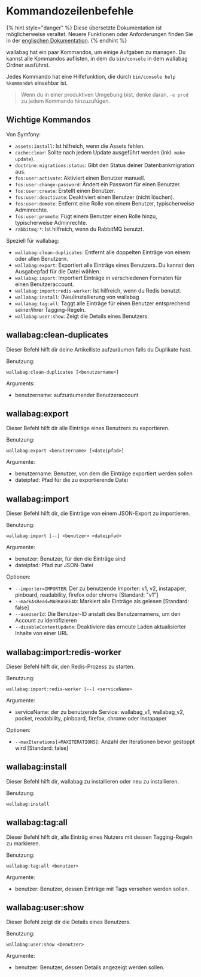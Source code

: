 Kommandozeilenbefehle
=====================

{% hint style="danger" %}
Diese übersetzte Dokumentation ist möglicherweise veraltet. Neuere Funktionen oder Anforderungen finden Sie in der [englischen Dokumentation](https://doc.wallabag.org/en/).
{% endhint %}

wallabag hat ein paar Kommandos, um einige Aufgaben zu managen. Du kannst
alle Kommandos auflisten, in dem du `bin/console` in dem wallabag Ordner
ausführst.

Jedes Kommando hat eine Hilfefunktion, die durch
`bin/console help %kommando%` einsehbar ist.

> Wenn du in einer produktiven Umgebung bist, denke daran, `-e prod` zu
jedem Kommando hinzuzufügen.

Wichtige Kommandos
------------------

Von Symfony:

 - `assets:install`: Ist hilfreich, wenn die Assets fehlen.
 - `cache:clear`: Sollte nach jedem Update ausgeführt werden (inkl. `make update`).
 - `doctrine:migrations:status`: Gibt den Status deiner Datenbankmigration aus.
 - `fos:user:activate`: Aktiviert einen Benutzer manuell.
 - `fos:user:change-password`: Ändert ein Passwort für einen Benutzer.
 - `fos:user:create`: Erstellt einen Benutzer.
 - `fos:user:deactivate`: Deaktiviert einen Benutzer (nicht löschen).
 - `fos:user:demote`: Entfernt eine Rolle von einem Benutzer, typischerweise Adminrechte.
 - `fos:user:promote`: Fügt einem Benutzer einen Rolle hinzu, typischerweise Adminrechte.
 - `rabbitmq:*`: Ist hilfreich, wenn du RabbitMQ benutzt.

Speziell für wallabag:

 - `wallabag:clean-duplicates`: Entfernt alle doppelten Einträge von einem oder allen Benutzern.
 - `wallabag:export`: Exportiert alle Einträge eines Benutzers. Du kannst den Ausgabepfad für die Datei wählen.
 - `wallabag:import`: Importiert Einträge in verschiedenen Formaten für einen Benutzeraccount.
 - `wallabag:import:redis-worker`: Ist hilfreich, wenn du Redis benutzt.
 - `wallabag:install`: (Neu)installierung von wallabag
 - `wallabag:tag:all`: Taggt alle Einträge für einen Benutzer entsprechend seiner/ihrer Tagging-Regeln.
 - `wallabag:user:show`: Zeigt die Details eines Benutzers.

wallabag:clean-duplicates
-------------------------

Dieser Befehl hilft dir deine Artikelliste aufzuräumen falls du Duplikate hast.

Benutzung:

```
wallabag:clean-duplicates [<benutzername>]
```

Arguments:

 - benutzername: aufzuräumender Benutzeraccount


wallabag:export
---------------

Dieser Befehl hilft dir alle Einträge eines Benutzers zu exportieren.

Benutzung:

```
wallabag:export <benutzername> [<dateipfad>]
```

Argumente:

 - benutzername: Benutzer, von dem die Einträge exportiert werden sollen
 - dateipfad: Pfad für die zu exportierende Datei


wallabag:import
---------------

Dieser Befehl hilft dir, die Einträge von einem JSON-Export zu importieren.

Benutzung:

```
wallabag:import [--] <benutzer> <dateipfad>
```

Argumente:

 - benutzer: Benutzer, für den die Einträge sind
 - dateipfad: Pfad zur JSON-Datei

Optionen:

 - `--importer=IMPORTER`: Der zu benutzende Importer: v1, v2, instapaper, pinboard, readability, firefox oder chrome [Standard: "v1"]
 - `--markAsRead=MARKASREAD`: Markiert alle Einträge als gelesen [Standard: false]
 - `--useUserId`: Die Benutzer-ID anstatt des Benutzernamens, um den Account zu identifizieren
 - `--disableContentUpdate`: Deaktiviere das erneute Laden aktualisierter Inhalte von einer URL


wallabag:import:redis-worker
----------------------------

Dieser Befehl hilft dir, den Redis-Prozess zu starten.

Benutzung:

```
wallabag:import:redis-worker [--] <serviceName>
```

Argumente:

 - serviceName: der zu benutzende Service: wallabag_v1, wallabag_v2, pocket, readability, pinboard, firefox, chrome oder instapaper

Optionen:

 - `--maxIterations[=MAXITERATIONS]`: Anzahl der Iterationen bevor gestoppt wird [Standard: false]


wallabag:install
----------------

Dieser Befehl hilft dir, wallabag zu installieren oder neu zu installieren.

Benutzung:

```
wallabag:install
```


wallabag:tag:all
----------------

Dieser Befehl hilft dir, alle Einträg eines Nutzers mit dessen Tagging-Regeln zu markieren.

Benutzung:

```
wallabag:tag:all <benutzer>
```

Argumente:
 - benutzer: Benutzer, dessen Einträge mit Tags versehen werden sollen.


wallabag:user:show
------------------

Dieser Befehl zeigt dir die Details eines Benutzers.

Benutzung:

```
wallabag:user:show <benutzer>
```

Argumente:
 - benutzer: Benutzer, dessen Details angezeigt werden sollen.

